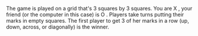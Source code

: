 The game is played on a grid that's 3 squares by 3 squares. You are X , your friend (or the computer in this case) is O . 
Players take turns putting their marks in empty squares. 
The first player to get 3 of her marks in a row (up, down, across, or diagonally) is the winner.
